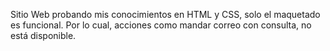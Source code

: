 Sitio Web probando mis conocimientos en HTML y CSS, solo el maquetado es funcional. Por lo cual, acciones como mandar correo con consulta, no está disponible.
